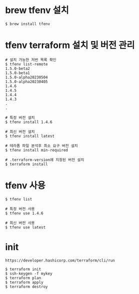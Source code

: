 <!--  -->
<!--
-->

# brew tfenv 설치
````
$ brew install tfenv

````

# tfenv terraform 설치 및 버전 관리
````
# 설치 가능한 저번 목록 확인
$ tfenv list-remote
1.5.0-beta2
1.5.0-beta1
1.5.0-alpha20230504
1.5.0-alpha20230405
1.4.6
1.4.5
1.4.4
1.4.3
.
.

# 특정 버전 설치
$ tfenv install 1.4.6

# 최신 버전 설치
$ tfenv install latest

# 테라폼 파일 분석후 최소 요구 버전 설치
$ tfenv install min-required

# .terraform-version에 지정된 버전 설치
$ terraform install

````


# tfenv 사용
````
$ tfenv list

# 특정 버전 사용
$ tfenv use 1.4.6

# 최신 버전 사용
$ tfenv use latest

````


# init
````
https://developer.hashicorp.com/terraform/cli/run

$ terraform init
$ ssh-keygen -f mykey
$ terraform plan
$ terraform apply
$ terraform destroy

````
